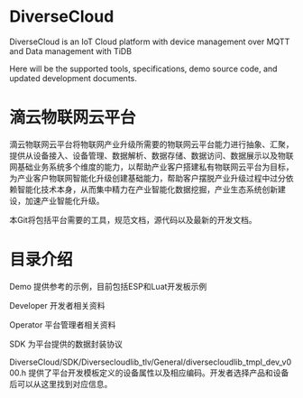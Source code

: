 # DiverseCloud
DiverseCloud is an IoT Cloud platform with device management over MQTT and Data management with TiDB

Here will be the supported tools, specifications, demo source code, and updated development documents.

# 滴云物联网云平台
滴云物联网云平台将物联网产业升级所需要的物联网云平台能力进行抽象、汇聚，提供从设备接入、设备管理、数据解析、数据存储、数据访问、数据展示以及物联网基础业务系统多个维度的能力，以帮助产业客户搭建私有物联网云平台为目标，为产业客户物联网智能化升级创建基础能力，帮助客户摆脱产业升级过程中过分依赖智能化技术本身，从而集中精力在产业智能化数据挖掘，产业生态系统创新建设，加速产业智能化升级。

本Git将包括平台需要的工具，规范文档，源代码以及最新的开发文档。


# 目录介绍

Demo 提供参考的示例，目前包括ESP和Luat开发板示例 

Developer 开发者相关资料 

Operator 平台管理者相关资料 

SDK 为平台提供的数据封装协议

DiverseCloud/SDK/Diversecloudlib_tlv/General/diversecloudlib_tmpl_dev_v000.h 提供了平台开发模板定义的设备属性以及相应编码。开发者选择产品和设备后可以从这里找到对应信息。
